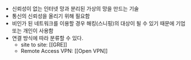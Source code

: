 - 신뢰성이 없는 인터넷 망과 분리된 가상의 망을 만드는 기술
- 통신의 신뢰성을 올리기 위해 필요함
- 비인가 된 네트워크를 이용할 경우 해킹(스니핑)의 대상이 될 수 있기 때문에 기업 또는 개인이 사용함
- 연결 방식에 따라 분류할 수 있다.
	- site to site: [[GRE]]
	- Remote Access VPN: [[Open VPN]]

